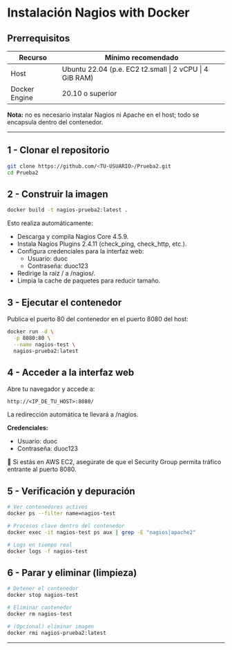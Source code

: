 # Instalación Nagios with Docker

## Prerrequisitos

| Recurso       | Mínimo recomendado                                |
|---------------|----------------------------------------------------|
| Host          | Ubuntu 22.04 (p.e. EC2 t2.small \| 2 vCPU \| 4 GiB RAM) |
| Docker Engine | 20.10 o superior                                   |

**Nota:** no es necesario instalar Nagios ni Apache en el host; todo se encapsula dentro del contenedor.

---

## 1 - Clonar el repositorio

```bash
git clone https://github.com/<TU-USUARIO>/Prueba2.git
cd Prueba2
```

## 2 - Construir la imagen

```bash
docker build -t nagios-prueba2:latest .
```

Esto realiza automáticamente:

- Descarga y compila Nagios Core 4.5.9.
- Instala Nagios Plugins 2.4.11 (check_ping, check_http, etc.).
- Configura credenciales para la interfaz web:
  - Usuario: duoc
  - Contraseña: duoc123
- Redirige la raíz / a /nagios/.
- Limpia la cache de paquetes para reducir tamaño.

## 3 - Ejecutar el contenedor

Publica el puerto 80 del contenedor en el puerto 8080 del host:

```bash
docker run -d \
  -p 8080:80 \
  --name nagios-test \
  nagios-prueba2:latest
```

## 4 - Acceder a la interfaz web

Abre tu navegador y accede a:

```
http://<IP_DE_TU_HOST>:8080/
```

La redirección automática te llevará a /nagios.

**Credenciales:**
- Usuario: duoc
- Contraseña: duoc123

🔐 Si estás en AWS EC2, asegúrate de que el Security Group permita tráfico entrante al puerto 8080.

## 5 - Verificación y depuración

```bash
# Ver contenedores activos
docker ps --filter name=nagios-test

# Procesos clave dentro del contenedor
docker exec -it nagios-test ps aux | grep -E "nagios|apache2"

# Logs en tiempo real
docker logs -f nagios-test
```

## 6 - Parar y eliminar (limpieza)

```bash
# Detener el contenedor
docker stop nagios-test

# Eliminar contenedor
docker rm nagios-test

# (Opcional) eliminar imagen
docker rmi nagios-prueba2:latest
```

---

